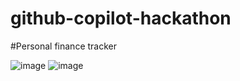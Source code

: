 # github-copilot-hackathon
#Personal finance tracker

![image](https://github.com/adreeja06/github-copilot-hackathon/assets/113275686/556e0dda-4d09-4e35-9992-9568caf51179)
![image](https://github.com/adreeja06/github-copilot-hackathon/assets/113275686/69e6e937-2c5d-41ae-a2b1-b449a37e659d)

